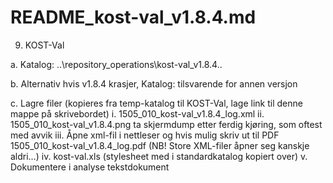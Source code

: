 # README_kost-val_v1.8.4.md

9. KOST-Val

a. Katalog: ..\repository_operations\kost-val_v1.8.4\..

b. Alternativ hvis v1.8.4 krasjer, Katalog: tilsvarende for annen versjon

c. Lagre filer (kopieres fra temp-katalog til KOST-Val, lage link til denne mappe på skrivebordet)
	i.   1505_010_kost-val_v1.8.4_log.xml
	ii.  1505_010_kost-val_v1.8.4.png  ta skjermdump etter ferdig kjøring, som oftest med avvik
	iii. Åpne xml-fil i nettleser og hvis mulig skriv ut til PDF 
		 1505_010_kost-val_v1.8.4_log.pdf
		 (NB! Store XML-filer åpner seg kanskje aldri…)
	iv.  kost-val.xls  (stylesheet med i standardkatalog kopiert over)
    v.   Dokumentere i analyse tekstdokument
